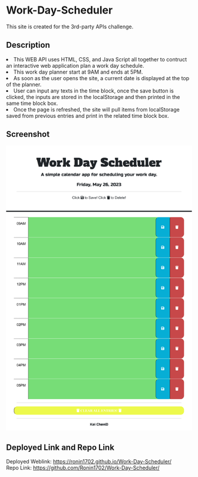 # Work-Day-Scheduler
This site is created for the 3rd-party APIs challenge.

## Description
<li>This WEB API uses HTML, CSS, and Java Script all together to contruct an interactive web application plan a work day schedule.</li>
<li>This work day planner start at 9AM and ends at 5PM.</li>
<li>As soon as the user opens the site, a current date is displayed at the top of the planner.</li>
<li>User can input any texts in the time block, once the save button is clicked, the inputs are stored in the localStorage and then printed in the same time block box. </li>
<li>Once the page is refreshed, the site will pull items from localStorage saved from previous entries and print in the related time block box. </li>

## Screenshot 
![screenshot](./Assets/Images/Work-Day-Scheduler-Screenshot.png)

## Deployed Link and Repo Link
Deployed Weblink: https://ronin1702.github.io/Work-Day-Scheduler/<br>
Repo Link: https://github.com/Ronin1702/Work-Day-Scheduler/ <br>